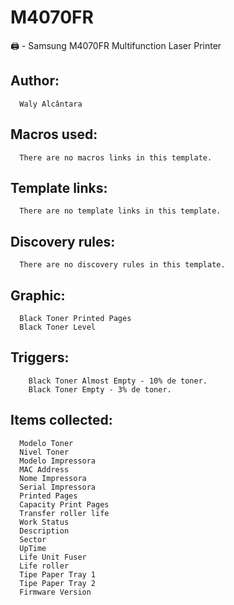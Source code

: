 # M4070FR

:printer: - Samsung M4070FR Multifunction Laser Printer

## Author:
      Waly Alcântara
      
## Macros used:
      There are no macros links in this template.

## Template links:
      There are no template links in this template.

## Discovery rules:
      There are no discovery rules in this template.

## Graphic:
      Black Toner Printed Pages
      Black Toner Level

## Triggers:
        Black Toner Almost Empty - 10% de toner. 
        Black Toner Empty - 3% de toner. 


## Items collected:
      Modelo Toner
      Nivel Toner	
      Modelo Impressora	
      MAC Address	
      Nome Impressora	
      Serial Impressora	
      Printed Pages 	
      Capacity Print Pages 
      Transfer roller life	
      Work Status			
      Description	
      Sector	
      UpTime
      Life Unit Fuser
      Life roller
      Tipe Paper Tray 1	
      Tipe Paper Tray 2	
      Firmware Version    
